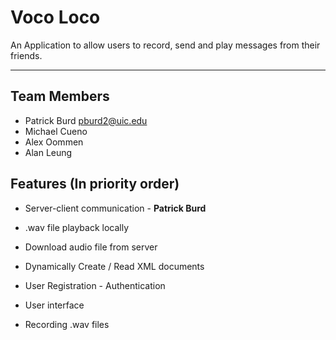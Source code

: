 # Voco Loco

An Application to allow users to record, send and play messages from their friends. 

----

## Team Members 

- Patrick Burd     pburd2@uic.edu
- Michael Cueno    
- Alex Oommen
- Alan Leung

## Features (In priority order)

+ Server-client communication - **Patrick Burd**

+ .wav file playback locally

+ Download audio file from server

+ Dynamically Create / Read XML documents 

+ User Registration - Authentication

+ User interface

+ Recording .wav files

